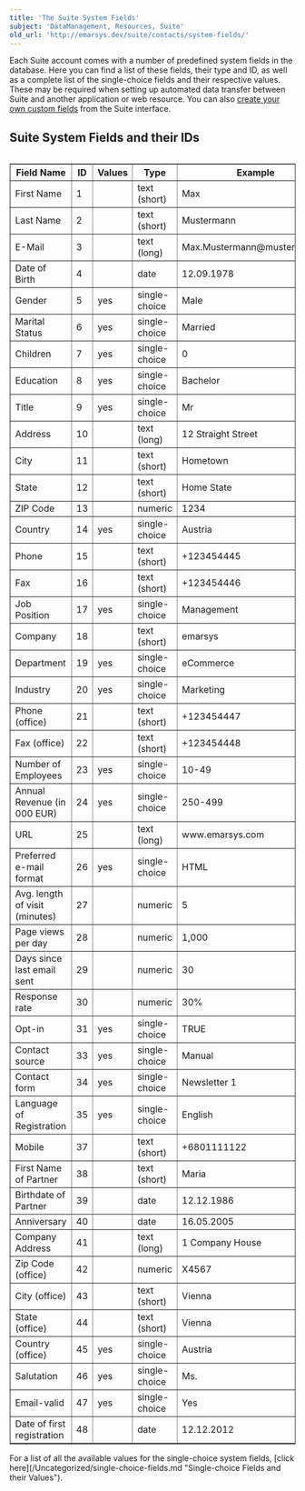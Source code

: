 ```yaml
---
title: 'The Suite System Fields'
subject: 'DataManagement, Resources, Suite'
old_url: 'http://emarsys.dev/suite/contacts/system-fields/'
---
```


Each Suite account comes with a number of predefined system fields in the database. Here you can find a list of these fields, their type and ID, as well as a complete list of the single-choice fields and their respective values. These may be required when setting up automated data transfer between Suite and another application or web resource. You can also [create your own custom fields](/Suite/custom-fields.md "Creating Custom Fields") from the Suite interface.

<span class="mw-headline" id="Suite_System_Fields_and_their_IDs">Suite System Fields and their IDs<a name="bs-ue-jumpmark-8949d7bf9897515c06f195cececbf870"></a></span>
-----------------------------------------------------------------------------------------------------------------------------------------------------------------------

<table align="left" border="1" class="wikitable" style="width: 100%;"><thead><tr><th>Field Name</th> <th>ID</th> <th>Values</th> <th>Type</th> <th>Example</th> </tr></thead><tbody><tr><td>First Name</td> <td>1</td> <td></td> <td>text (short)</td> <td>Max</td> </tr><tr><td>Last Name</td> <td>2</td> <td></td> <td>text (short)</td> <td>Mustermann</td> </tr><tr><td>E-Mail</td> <td>3</td> <td></td> <td>text (long)</td> <td>Max.Mustermann@mustermann.at</td> </tr><tr><td>Date of Birth</td> <td>4</td> <td></td> <td>date</td> <td>12.09.1978</td> </tr><tr><td>Gender</td> <td>5</td> <td>yes</td> <td>single-choice</td> <td>Male</td> </tr><tr><td>Marital Status</td> <td>6</td> <td>yes</td> <td>single-choice</td> <td>Married</td> </tr><tr><td>Children</td> <td>7</td> <td>yes</td> <td>single-choice</td> <td>0</td> </tr><tr><td>Education</td> <td>8</td> <td>yes</td> <td>single-choice</td> <td>Bachelor</td> </tr><tr><td>Title</td> <td>9</td> <td>yes</td> <td>single-choice</td> <td>Mr</td> </tr><tr><td>Address</td> <td>10</td> <td></td> <td>text (long)</td> <td>12 Straight Street</td> </tr><tr><td>City</td> <td>11</td> <td></td> <td>text (short)</td> <td>Hometown</td> </tr><tr><td>State</td> <td>12</td> <td></td> <td>text (short)</td> <td>Home State</td> </tr><tr><td>ZIP Code</td> <td>13</td> <td></td> <td>numeric</td> <td>1234</td> </tr><tr><td>Country</td> <td>14</td> <td>yes</td> <td>single-choice</td> <td>Austria</td> </tr><tr><td>Phone</td> <td>15</td> <td></td> <td>text (short)</td> <td>+123454445</td> </tr><tr><td>Fax</td> <td>16</td> <td></td> <td>text (short)</td> <td>+123454446</td> </tr><tr><td>Job Position</td> <td>17</td> <td>yes</td> <td>single-choice</td> <td>Management</td> </tr><tr><td>Company</td> <td>18</td> <td></td> <td>text (short)</td> <td>emarsys</td> </tr><tr><td>Department</td> <td>19</td> <td>yes</td> <td>single-choice</td> <td>eCommerce</td> </tr><tr><td>Industry</td> <td>20</td> <td>yes</td> <td>single-choice</td> <td>Marketing</td> </tr><tr><td>Phone (office)</td> <td>21</td> <td></td> <td>text (short)</td> <td>+123454447</td> </tr><tr><td>Fax (office)</td> <td>22</td> <td></td> <td>text (short)</td> <td>+123454448</td> </tr><tr><td>Number of Employees</td> <td>23</td> <td>yes</td> <td>single-choice</td> <td>10-49</td> </tr><tr><td>Annual Revenue (in 000 EUR)</td> <td>24</td> <td>yes</td> <td>single-choice</td> <td>250-499</td> </tr><tr><td>URL</td> <td>25</td> <td></td> <td>text (long)</td> <td>www.emarsys.com</td> </tr><tr><td>Preferred e-mail format</td> <td>26</td> <td>yes</td> <td>single-choice</td> <td>HTML</td> </tr><tr><td>Avg. length of visit (minutes)</td> <td>27</td> <td></td> <td>numeric</td> <td>5</td> </tr><tr><td>Page views per day</td> <td>28</td> <td></td> <td>numeric</td> <td>1,000</td> </tr><tr><td>Days since last email sent</td> <td>29</td> <td></td> <td>numeric</td> <td>30</td> </tr><tr><td>Response rate</td> <td>30</td> <td></td> <td>numeric</td> <td>30%</td> </tr><tr><td>Opt-in</td> <td>31</td> <td>yes</td> <td>single-choice</td> <td>TRUE</td> </tr><tr><td>Contact source</td> <td>33</td> <td>yes</td> <td>single-choice</td> <td>Manual</td> </tr><tr><td>Contact form</td> <td>34</td> <td>yes</td> <td>single-choice</td> <td>Newsletter 1</td> </tr><tr><td>Language of Registration</td> <td>35</td> <td>yes</td> <td>single-choice</td> <td>English</td> </tr><tr><td>Mobile</td> <td>37</td> <td></td> <td>text (short)</td> <td>+6801111122</td> </tr><tr><td>First Name of Partner</td> <td>38</td> <td></td> <td>text (short)</td> <td>Maria</td> </tr><tr><td>Birthdate of Partner</td> <td>39</td> <td></td> <td>date</td> <td>12.12.1986</td> </tr><tr><td>Anniversary</td> <td>40</td> <td></td> <td>date</td> <td>16.05.2005</td> </tr><tr><td>Company Address</td> <td>41</td> <td></td> <td>text (long)</td> <td>1 Company House</td> </tr><tr><td>Zip Code (office)</td> <td>42</td> <td></td> <td>numeric</td> <td>X4567</td> </tr><tr><td>City (office)</td> <td>43</td> <td></td> <td>text (short)</td> <td>Vienna</td> </tr><tr><td>State (office)</td> <td>44</td> <td></td> <td>text (short)</td> <td>Vienna</td> </tr><tr><td>Country (office)</td> <td>45</td> <td>yes</td> <td>single-choice</td> <td>Austria</td> </tr><tr><td>Salutation</td> <td>46</td> <td>yes</td> <td>single-choice</td> <td>Ms.</td> </tr><tr><td>Email-valid</td> <td>47</td> <td>yes</td> <td>single-choice</td> <td>Yes</td> </tr><tr><td>Date of first registration</td> <td>48</td> <td></td> <td>date</td> <td>12.12.2012</td></tr></tbody></table> For a list of all the available values for the single-choice system fields, [click here](/Uncategorized/single-choice-fields.md "Single-choice Fields and their Values").
